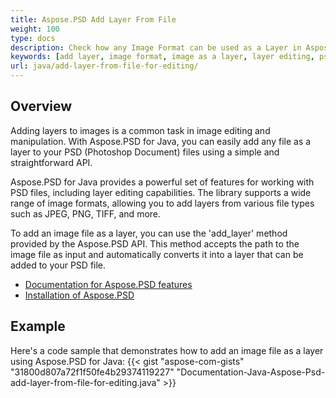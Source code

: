 ```yaml
---
title: Aspose.PSD Add Layer From File
weight: 100
type: docs
description: Check how any Image Format can be used as a Layer in Aspose.PSD. 
keywords: [add layer, image format, image as a layer, layer editing, psd api, java, code sample]
url: java/add-layer-from-file-for-editing/
---
```


## **Overview**

Adding layers to images is a common task in image editing and manipulation. With Aspose.PSD for Java, you can easily add any file as a layer to your PSD (Photoshop Document) files using a simple and straightforward API.

Aspose.PSD for Java provides a powerful set of features for working with PSD files, including layer editing capabilities. The library supports a wide range of image formats, allowing you to add layers from various file types such as JPEG, PNG, TIFF, and more.

To add an image file as a layer, you can use the 'add_layer' method provided by the Aspose.PSD API. This method accepts the path to the image file as input and automatically converts it into a layer that can be added to your PSD file.

<div class="code-sample">
    <ul class="link-list">        
        <li class="link-item"><a href="https://docs.aspose.com/psd/java/features/">Documentation for Aspose.PSD features</a></li>
        <li class="link-item"><a href="https://docs.aspose.com/psd/java/installation/">Installation of Aspose.PSD</a></li>
    </ul>
</div>

## **Example**
Here's a code sample that demonstrates how to add an image file as a layer using Aspose.PSD for Java:
{{< gist "aspose-com-gists" "31800d807a72f1f50fe4b29374119227" "Documentation-Java-Aspose-Psd-add-layer-from-file-for-editing.java" >}}